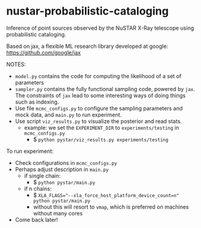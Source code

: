 # nustar-probabilistic-cataloging
Inference of point sources observed by the NuSTAR X-Ray telescope using probabilistic cataloging.

Based on jax, a flexible ML research library developed at google: https://github.com/google/jax

NOTES:
- `model.py` contains the code for computing the likelihood of a set of parameters
- `sampler.py` contains the fully functional sampling code, powered by `jax`. The constraints of `jax` lead to some interesting ways of doing things such as indexing.
- Use file `mcmc_configs.py` to configure the sampling parameters and mock data, and `main.py` to run experiment.
- Use script `viz_results.py` to visualize the posterior and read stats.
    - example: we set the `EXPERIMENT_DIR` to `experiments/testing` in `mcmc_configs.py`
        - $ `python pystar/viz_results.py experiments/testing`

To run experiment:
- Check configurations in `mcmc_configs.py`
- Perhaps adjust description in `main.py`
    - if single chain:
        - $ `python pystar/main.py`
    - if n chains:
        - $ `XLA_FLAGS="--xla_force_host_platform_device_count=n" python pystar/main.py`
        - without this will resort to `vmap`, which is preferred on machines without many cores
- Come back later!
